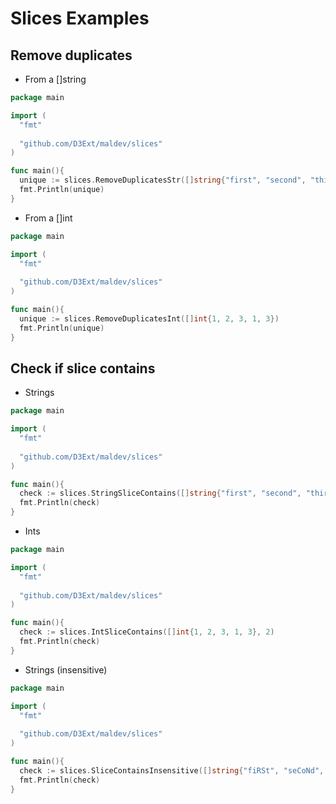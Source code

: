# Slices Examples

## Remove duplicates

- From a []string

```go
package main

import (
  "fmt"
  
  "github.com/D3Ext/maldev/slices"
)

func main(){
  unique := slices.RemoveDuplicatesStr([]string{"first", "second", "third", "first", "third"})
  fmt.Println(unique)
}
```

- From a []int

```go
package main

import (
  "fmt"
  
  "github.com/D3Ext/maldev/slices"
)

func main(){
  unique := slices.RemoveDuplicatesInt([]int{1, 2, 3, 1, 3})
  fmt.Println(unique)
}
```

## Check if slice contains

- Strings

```go
package main

import (
  "fmt"
  
  "github.com/D3Ext/maldev/slices"
)

func main(){
  check := slices.StringSliceContains([]string{"first", "second", "third", "first", "third"}, "second")
  fmt.Println(check)
}
```

- Ints

```go
package main

import (
  "fmt"
  
  "github.com/D3Ext/maldev/slices"
)

func main(){
  check := slices.IntSliceContains([]int{1, 2, 3, 1, 3}, 2)
  fmt.Println(check)
}
```

- Strings (insensitive)

```go
package main

import (
  "fmt"
  
  "github.com/D3Ext/maldev/slices"
)

func main(){
  check := slices.SliceContainsInsensitive([]string{"fiRSt", "seCoNd", "tHirD", "FirSt", "ThiRd"}, "second")
  fmt.Println(check)
}
```



